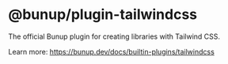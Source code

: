 # @bunup/plugin-tailwindcss

The official Bunup plugin for creating libraries with Tailwind CSS.

Learn more: https://bunup.dev/docs/builtin-plugins/tailwindcss
